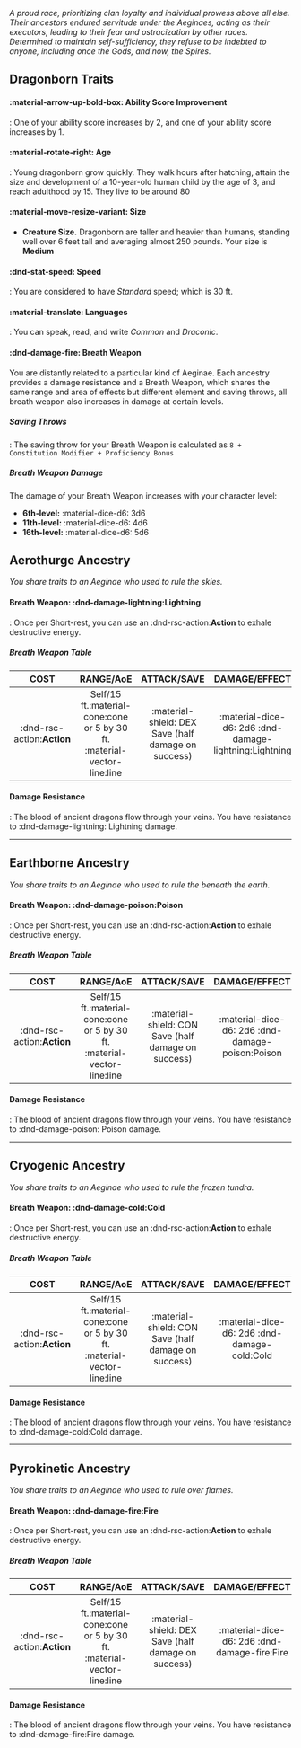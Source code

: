 *A proud race, prioritizing clan loyalty and individual prowess above all else. Their ancestors endured servitude under the Aeginaes, acting as their executors, leading to their fear and ostracization by other races. Determined to maintain self-sufficiency, they refuse to be indebted to anyone, including once the Gods, and now, the Spires.*

## Dragonborn Traits

#### :material-arrow-up-bold-box: Ability Score Improvement
:   One of your ability score increases by 2, and one of your ability score increases by 1.
#### :material-rotate-right: Age
:   Young dragonborn grow quickly. They walk hours after hatching, attain the size and development of a 10-year-old human child by the age of 3, and reach adulthood by 15. They live to be around 80
#### :material-move-resize-variant: Size
- **Creature Size.** Dragonborn are taller and heavier than humans, standing well over 6 feet tall and averaging almost 250 pounds. Your size is **Medium**
#### :dnd-stat-speed: Speed
:   You are considered to have *Standard* speed; which is 30 ft.
#### :material-translate: Languages
:   You can speak, read, and write *Common* and *Draconic*.
#### :dnd-damage-fire: Breath Weapon 

You are distantly related to a particular kind of Aeginae. Each ancestry provides a damage resistance and a Breath Weapon, which shares the same range and area of effects but different element and saving throws, all breath weapon also increases in damage at certain levels.

##### Saving Throws
:   The saving throw for your Breath Weapon is calculated as `8 + Constitution Modifier + Proficiency Bonus`

##### Breath Weapon Damage
The damage of your Breath Weapon increases with your character level:

- **6th-level:** :material-dice-d6: 3d6
- **11th-level:** :material-dice-d6: 4d6
- **16th-level:** :material-dice-d6: 5d6

## Aerothurge Ancestry
*You share traits to an Aeginae who used to rule the skies.*
#### Breath Weapon: :dnd-damage-lightning:Lightning
:   Once per Short-rest, you can use an :dnd-rsc-action:**Action** to exhale destructive energy.

##### Breath Weapon Table
| **COST** | **RANGE/AoE** | **ATTACK/SAVE** | **DAMAGE/EFFECT** |
|:---:|:---:|:---:|:---:|
| :dnd-rsc-action:**Action** | Self/15 ft.:material-cone:cone or 5 by 30 ft. :material-vector-line:line | :material-shield: DEX Save (half damage on success) | :material-dice-d6: 2d6 :dnd-damage-lightning:Lightning |

#### Damage Resistance
:   The blood of ancient dragons flow through your veins. You have resistance to :dnd-damage-lightning: Lightning damage.

---

## Earthborne Ancestry
*You share traits to an Aeginae who used to rule the beneath the earth.*
#### Breath Weapon: :dnd-damage-poison:Poison
:   Once per Short-rest, you can use an :dnd-rsc-action:**Action** to exhale destructive energy.

##### Breath Weapon Table
| **COST** | **RANGE/AoE** | **ATTACK/SAVE** | **DAMAGE/EFFECT** |
|:---:|:---:|:---:|:---:|
| :dnd-rsc-action:**Action** | Self/15 ft.:material-cone:cone or 5 by 30 ft. :material-vector-line:line | :material-shield: CON Save (half damage on success) | :material-dice-d6: 2d6 :dnd-damage-poison:Poison |

#### Damage Resistance
:   The blood of ancient dragons flow through your veins. You have resistance to :dnd-damage-poison: Poison damage.

---

## Cryogenic Ancestry
*You share traits to an Aeginae who used to rule the frozen tundra.*
#### Breath Weapon: :dnd-damage-cold:Cold
:   Once per Short-rest, you can use an :dnd-rsc-action:**Action** to exhale destructive energy.

##### Breath Weapon Table
| **COST** | **RANGE/AoE** | **ATTACK/SAVE** | **DAMAGE/EFFECT** |
|:---:|:---:|:---:|:---:|
| :dnd-rsc-action:**Action** | Self/15 ft.:material-cone:cone or 5 by 30 ft. :material-vector-line:line | :material-shield: CON Save (half damage on success) | :material-dice-d6: 2d6 :dnd-damage-cold:Cold |

#### Damage Resistance
:   The blood of ancient dragons flow through your veins. You have resistance to :dnd-damage-cold:Cold damage.

---

## Pyrokinetic Ancestry
*You share traits to an Aeginae who used to rule over flames.*
#### Breath Weapon: :dnd-damage-fire:Fire
:   Once per Short-rest, you can use an :dnd-rsc-action:**Action** to exhale destructive energy.

##### Breath Weapon Table
| **COST** | **RANGE/AoE** | **ATTACK/SAVE** | **DAMAGE/EFFECT** |
|:---:|:---:|:---:|:---:|
| :dnd-rsc-action:**Action** | Self/15 ft.:material-cone:cone or 5 by 30 ft. :material-vector-line:line | :material-shield: DEX Save (half damage on success) | :material-dice-d6: 2d6 :dnd-damage-fire:Fire |

#### Damage Resistance
:   The blood of ancient dragons flow through your veins. You have resistance to :dnd-damage-fire:Fire damage.